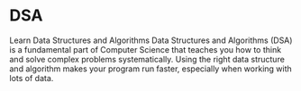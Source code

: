 # DSA
Learn Data Structures and Algorithms Data Structures and Algorithms (DSA) is a fundamental part of Computer Science that teaches you how to think and solve complex problems systematically.  Using the right data structure and algorithm makes your program run faster, especially when working with lots of data. 
